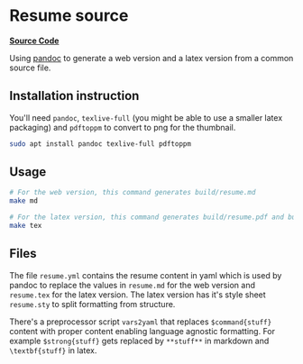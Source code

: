 # Resume source

<span class="icon icon-github">**[Source Code](https://github.com/dubreuia/alexandredubreuil.com/tree/master/resume/src)**</span>

Using [pandoc](https://pandoc.org) to generate a web version and a latex version from a common source file.

## Installation instruction

You'll need `pandoc`, `texlive-full` (you might be able to use a smaller latex packaging) and `pdftoppm` to convert to png for the thumbnail.

```bash
sudo apt install pandoc texlive-full pdftoppm
```

## Usage

```bash
# For the web version, this command generates build/resume.md
make md

# For the latex version, this command generates build/resume.pdf and build/resume.jpg (thumbnail)
make tex
```

## Files

The file `resume.yml` contains the resume content in yaml which is used by pandoc to replace the values in `resume.md` for the web version and `resume.tex` for the latex version. The latex version has it's style sheet `resume.sty` to split formatting from structure.

There's a preprocessor script `vars2yaml` that replaces `$command{stuff}` content with proper content enabling language agnostic formatting. For example `$strong{stuff}` gets replaced by `**stuff**` in markdown and `\textbf{stuff}` in latex.

